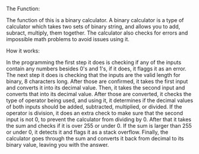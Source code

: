 The Function:

The function of this is a binary calculator.
A binary calculator is a type of calculator which takes two sets of binary string, and allows you to add, subract, multiply, them together.
The calculator also checks for errors and impossible math problems to avoid issues using it.

How it works:

In the programming the first step it does is checking if any of the inputs contain any numbers besides 0's and 1's, if it does, it flaggs it as an error.
The next step it does is checking that the inputs are the valid length for binary, 8 characters long.
After those are confirmed, it takes the first input and converts it into its decimal value.
Then, it takes the second input and converts that into its decimal value.
After those are converted, it checks the type of operator being used, and using it, it determines if the decimal values of both inputs should be added, subtracted, multiplied, or divided.
If the operator is division, it does an extra check to make sure that the second input is not 0, to prevent the calculator from dividing by 0.
After that it takes the sum and checks if it is over 255 or under 0.
If the sum is larger than 255 or under 0, it detects it and flags it as a stack overflow.
Finally, the calculator goes through the sum and converts it back from decimal to its binary value, leaving you with the answer.